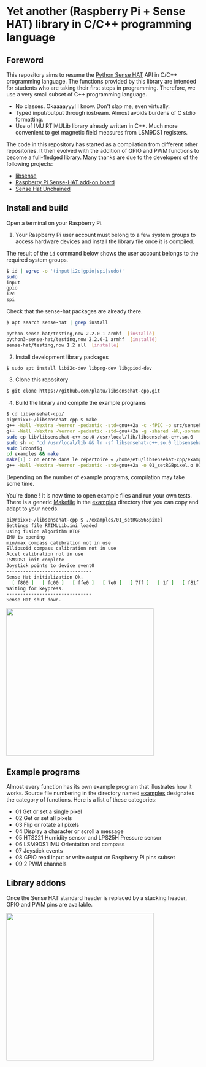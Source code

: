 # Yet another (Raspberry Pi + Sense HAT) library in C/C++ programming language

## Foreword 

This repository aims to resume the [Python Sense
HAT](https://github.com/astro-pi/python-sense-hat) API in C/C++ programming
language. The functions provided by this library are intended for students who
are taking their first steps in programming. Therefore, we use a very small
subset of C++ programming language.

* No classes. Okaaaayyy! I know. Don't slap me, even virtually.
* Typed input/output through iostream. Almost avoids burdens of C stdio formatting.
* Use of IMU RTIMULib library already written in C++. Much more convenient to
  get magnetic field measures from LSM9DS1 registers.

The code in this repository has started as a compilation from different other
repositories. It then evolved with the addition of GPIO and PWM functions to
become a full-fledged library. Many thanks are due to the developers of the
following projects:

* [libsense](https://github.com/moshegottlieb/libsense)
* [Raspberry Pi Sense-HAT add-on board](https://github.com/davebm1/c-sense-hat)
* [Sense Hat Unchained](https://github.com/bitbank2/sense_hat_unchained)

## Install and build

Open a terminal on your Raspberry Pi.

1. Your Raspberry Pi user account must belong to a few system groups to access
   hardware devices and install the library file once it is compiled.

The result of the `id` command below shows the user account belongs to the
required system groups.
 ```bash
 $ id | egrep -o '(input|i2c|gpio|spi|sudo)'
 sudo
 input
 gpio
 i2c
 spi
 ```

  Check that the sense-hat packages are already there.
 ```bash
 $ apt search sense-hat | grep install

 python-sense-hat/testing,now 2.2.0-1 armhf  [installé]
 python3-sense-hat/testing,now 2.2.0-1 armhf  [installé]
 sense-hat/testing,now 1.2 all  [installé]
 ```

2. Install development library packages

 ```bash
 $ sudo apt install libi2c-dev libpng-dev libgpiod-dev
 ```

3. Clone this repository

 ```bash
 $ git clone https://github.com/platu/libsensehat-cpp.git
 ```

4. Build the library and compile the example programs

 ```bash
 $ cd libsensehat-cpp/
 pi@rpixx:~/libsensehat-cpp $ make
 g++ -Wall -Wextra -Werror -pedantic -std=gnu++2a -c -fPIC -o src/sensehat.o src/sensehat.cpp -lpng
 g++ -Wall -Wextra -Werror -pedantic -std=gnu++2a -g -shared -Wl,-soname,libsensehat-c++.so -o lib/libsensehat-c++.so.0 src/sensehat.o
 sudo cp lib/libsensehat-c++.so.0 /usr/local/lib/libsensehat-c++.so.0
 sudo sh -c "cd /usr/local/lib && ln -sf libsensehat-c++.so.0 libsensehat-c++.so"
 sudo ldconfig
 cd examples && make
 make[1] : on entre dans le répertoire « /home/etu/libsensehat-cpp/examples »
 g++ -Wall -Wextra -Werror -pedantic -std=gnu++2a -o 01_setRGBpixel.o 01_setRGBpixel.cpp -lsensehat-c++ -lpng -li2c -lm -lRTIMULib
 ```

 Depending on the number of example programs, compilation may take some time.

 You're done ! It is now time to open example files and run your own tests.
 There is a generic [Makefile](examples/Makefile) in the [examples](examples/)
 directory that you can copy and adapt to your needs.

 ```bash
 pi@rpixx:~/libsensehat-cpp $ ./examples/01_setRGB565pixel
 Settings file RTIMULib.ini loaded
 Using fusion algorithm RTQF
 IMU is opening
 min/max compass calibration not in use
 Ellipsoid compass calibration not in use
 Accel calibration not in use
 LSM9DS1 init complete
 Joystick points to device event0
 -------------------------------
 Sense Hat initialization Ok.
   [ f800 ]   [ fc00 ]   [ ffe0 ]   [ 7e0 ]   [ 7ff ]   [ 1f ]   [ f81f ]   [ fc10 ]
 Waiting for keypress.
 -------------------------------
 Sense Hat shut down.
 ```

<img src="https://inetdoc.net/images/sensehat.jpg" width="384px" />

## Example programs

Almost every function has its own example program that illustrates how it
works. Source file numbering in the directory named [examples](examples/)
designates the category of functions. Here is a list of these categories:

* 01 Get or set a single pixel
* 02 Get or set all pixels
* 03 Flip or rotate all pixels
* 04 Display a character or scroll a message
* 05 HTS221 Humidity sensor and LPS25H Pressure sensor
* 06 LSM9DS1 IMU Orientation and compass
* 07 Joystick events
* 08 GPIO read input or write output on Raspberry Pi pins subset
* 09 2 PWM channels 

## Library addons

Once the Sense HAT standard header is replaced by a stacking header, GPIO and
PWM pins are available.

<img src="https://inetdoc.net/images/sensehat_stacking.jpg" width="384px" />
